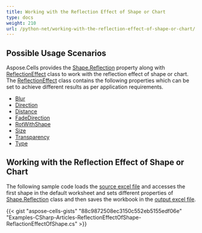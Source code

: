 ```yaml
---
title: Working with the Reflection Effect of Shape or Chart
type: docs
weight: 210
url: /python-net/working-with-the-reflection-effect-of-shape-or-chart/
---
```


## **Possible Usage Scenarios**
Aspose.Cells provides the [Shape.Reflection](https://reference.aspose.com/cells/net/aspose.cells.drawing/shape/properties/reflection) property along with [ReflectionEffect](https://reference.aspose.com/cells/net/aspose.cells.drawing/reflectioneffect) class to work with the reflection effect of shape or chart. The [ReflectionEffect](https://reference.aspose.com/cells/net/aspose.cells.drawing/reflectioneffect) class contains the following properties which can be set to achieve different results as per application requirements.

- [Blur](https://reference.aspose.com/cells/net/aspose.cells.drawing/reflectioneffect/properties/blur)
- [Direction](https://reference.aspose.com/cells/net/aspose.cells.drawing/reflectioneffect/properties/direction)
- [Distance](https://reference.aspose.com/cells/net/aspose.cells.drawing/reflectioneffect/properties/distance)
- [FadeDirection](https://reference.aspose.com/cells/net/aspose.cells.drawing/reflectioneffect/properties/fadedirection)
- [RotWithShape](https://reference.aspose.com/cells/net/aspose.cells.drawing/reflectioneffect/properties/rotwithshape)
- [Size](https://reference.aspose.com/cells/net/aspose.cells.drawing/reflectioneffect/properties/size)
- [Transparency](https://reference.aspose.com/cells/net/aspose.cells.drawing/reflectioneffect/properties/transparency)
- [Type](https://reference.aspose.com/cells/net/aspose.cells.drawing/reflectioneffect/properties/type)
## **Working with the Reflection Effect of Shape or Chart**
The following sample code loads the [source excel file](5115424.xlsx) and accesses the first shape in the default worksheet and sets different properties of [Shape.Reflection](https://reference.aspose.com/cells/net/aspose.cells.drawing/shape/properties/reflection) class and then saves the workbook in the [output excel file](5115423.xlsx).



{{< gist "aspose-cells-gists" "88c9872508ec3150c552eb5155edf06e" "Examples-CSharp-Articles-ReflectionEffectOfShape-ReflactionEffectOfShape.cs" >}}
